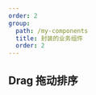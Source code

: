 ```yaml
---
order: 2
group:
  path: /my-components
  title: 封装的业务组件
  order: 2
---
```


## Drag 拖动排序

<code src="./index.tsx" title='Drag' desc='使用H5API实现的拖动排序'></code>

